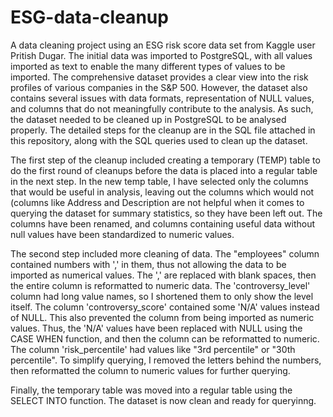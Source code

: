 # ESG-data-cleanup
A data cleaning project using an ESG risk score data set from Kaggle user Pritish Dugar. The initial data was imported to PostgreSQL, with all values imported as text to enable the many different types of values to be imported. The comprehensive dataset provides a clear view into the risk profiles of various companies in the S&P 500. However, the dataset also contains several issues with data formats, representation of NULL values, and columns that do not meaningfully contribute to the analysis. As such, the dataset needed to be cleaned up in PostgreSQL to be analysed properly. The detailed steps for the cleanup are in the SQL file attached in this repository, along with the SQL queries used to clean up the dataset. 

The first step of the cleanup included creating a temporary (TEMP) table to do the first round of cleanups before the data is placed into a regular table in the next step. In the new temp table, I have selected only the columns that would be useful in analysis, leaving out the columns which would not (columns like Address and Description are not helpful when it comes to querying the dataset for summary statistics, so they have been left out. The columns have been renamed, and columns containing useful data without null values have been standardized to numeric values. 

The second step included more cleaning of data. The "employees" column contained numbers with ',' in them, thus not allowing the data to be imported as numerical values. The ',' are replaced with blank spaces, then the entire column is reformatted to numeric data. The 'controversy_level' column had long value names, so I shortened them to only show the level itself. The column 'controversy_score' contained some 'N/A' values instead of NULL. This also prevented the column from being imported as numeric values. Thus, the 'N/A' values have been replaced with NULL using the CASE WHEN function, and then the column can be reformatted to numeric. The column 'risk_percentile' had values like "3rd percentile" or "30th percentile". To simplify querying, I removed the letters behind the numbers, then reformatted the column to numeric values for further querying. 

Finally, the temporary table was moved into a regular table using the SELECT INTO function. The dataset is now clean and ready for queryinng. 
